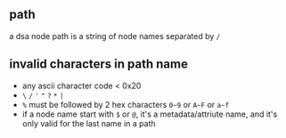 ## path
a dsa node path is a string of node names separated by `/`

## invalid characters in path name

* any ascii character code < 0x20
* `\` `/` `'` `"` `?` `*` `|`
* `%` must be followed by 2 hex characters `0~9` or `A~F` or `a~f`
* if a node name start with `$` or `@`, it's a metadata/attriute name, and it's only valid for the last name in a path
